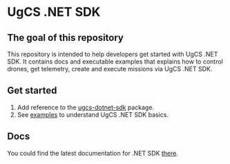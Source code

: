 # UgCS .NET SDK


## The goal of this repository

This repository is intended to help developers get started with UgCS .NET SDK. 
It contains docs and executable examples that explains how to control drones, 
get telemetry, create and execute missions via UgCS .NET SDK.


## Get started

1. Add reference to the [ugcs-dotnet-sdk](https://www.nuget.org/packages/ugcs-dotnet-sdk/) package.
2. See [examples](https://github.com/ugcs/ugcs-dotnet-sdk/tree/master/Examples) to understand UgCS .NET SDK basics. 


## Docs

You could find the latest documentation for .NET SDK [there](https://ugcs.github.io/dot-net-sdk/).